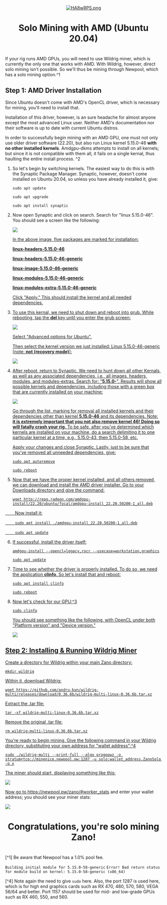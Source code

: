 <div align=center>
<a href="https://freeimage.host/"><img src="https://iili.io/HA8wRPS.png" alt="HA8wRPS.png" border="0" /></a>
<h1>Solo Mining with AMD (Ubuntu 20.04)<h1>
</div>

If your rig runs AMD GPUs, you will need to use Wildrig miner, which is currently the only one that works with AMD. With Wildrig, however, direct solo mining isn't possible. So we'll thus be mining through Newpool, which has a solo mining option.^1 

## Step 1: AMD Driver Installation

Since Ubuntu doesn't come with AMD's OpenCL driver, which is necessary for mining, you'll need to install that. 

Installation of this driver, however, is an sure headache for almost anyone except the most advanced Linux user. Neither AMD's documentation nor their software is up to date with current Ubuntu distros.

In order to successfully begin mining with an AMD GPU, one must not only use older driver software (22.20), but also run Linux kernel 5.15.0-46 ****with no other installed kernels****. Amdgpu-dkms attempts to install on all kernels; but since it is not compatible with them all, it fails on a single kernal, thus haulting the entire install process. ^2

1. So let's begin by switching kernels. The easiest way to do this is with the Synaptic Package Manager. Synaptic, however, doesn't come installed on Ubuntu 20.04, so unless you have already installed it, give:
   
   `sudo apt update`
   
   `sudo apt upgrade`
   
   `sudo apt install synaptic`

2. Now open Synaptic and click on search. Search for "linux 5.15.0-46". You should see a screen like the following:
   
   <div>
   <img src="images/amd-kernel_selection.png">
   </div>
   
   <div>
   <a href="https://github.com/Eumaios1212/Zano-Solo-Mining-Guide/blob/add-res/images/amd-kernel_selection.png"a>
   </div>
   
   In the above image, five packages are marked for installation:
   
   ****linux-headers-5.15.0-46****
   
   ****linux-headers-5.15.0-46-generic****
   
   ****linux-image-5.15.0-46-generic****
   
   ****linux-modules-5.15.0-46-generic****
   
   ****linux-modules-extra-5.15.0-46-generic****
   
   Click "Apply." This should install the kernel and all needed dependencies.

3. To use this kernal, we need to shut down and reboot into grub. While rebooting, tap the ****del**** key until you enter the grub screen:
   
   <div>
   <img src="images/amd-grub1.jpg">
   </div>
   
   <div>
   
   <div>
   
   
   
   </div>
   
   Select "Advanced options for Ubuntu".
   
   Then select the kernel version we just installed: Linux 5.15.0-46-generic [note: ****not (recovery mode)****]:
   
   <div>
   <img src="images/amd-grub2.jpg">
   </div>

4. After reboot, return to Synaptic. We need to hunt down all other Kernals, as well as any associated dependencies, i.e., all images, headers, modules, and modules-extras. Search for: "****5.15.0-****". Results will show all possible kernels and dependencies, including those with a green box that are currently installed on your machine:
   
   <div>
   <img src="images/amd-kernel_removal.png">
   </div>
   
   Go through the list, marking for removal all installed kernels and their dependencies other than kernel ****5.15.0-46**** and its dependencies. Note: ****it is extremely important that you not also remove kernel 46! Doing so will fatally crash your rig.**** To be safe, after you've determined which kernels are installed on your machine, do a search delimiting it to one particular kernel at a time, e.g., 5.15.0-43, then 5.15.0-58, etc.
   
   Apply your changes and close Synaptic. Lastly, just to be sure that you've removed all unneeded dependencies, give:
   
   `sudo apt autoremove`
   
   `sudo reboot`

5. Now that we have the proper kernel installed, and all others removed, we can download and install the AMD driver installer. Go to your Downloads directory and give the command:
   
   ```
   wget http://repo.radeon.com/amdgpu-install/22.20/ubuntu/focal/amdgpu-install_22.20.50200-1_all.deb
   ```

        Now install it:

        `sudo apt install ./amdgpu-install_22.20.50200-1_all.deb`

        `sudo apt update`

6. If successful, install the driver itself:
   
   `amdgpu-install --opencl=legacy,rocr --usecase=workstation,graphics`
   
   `sudo apt update`

7. Time to see whether the driver is properly installed. To do so, we need the application ****clinfo****. So let's install that and reboot:
   
   `sudo apt install clinfo`
   
   `sudo reboot`

8. Now let's check for our GPU:^3
   
   `sudo clinfo`
   
   You should see something like the following, with OpenCL under both "Platform version" and "Device version."
   
   <div>
   <img src="images/amd-clinfo.png">
   </div>

## Step 2: Installing & Running Wildrig Miner

Create a directory for Wildrig within your main Zano directory:

`mkdir wildrig`

Within it, download Wildrig:

```
wget https://github.com/andru-kun/wildrig-multi/releases/download/0.36.6b/wildrig-multi-linux-0.36.6b.tar.xz
```

Extract the .tar file:

```
tar -xf wildrig-multi-linux-0.36.6b.tar.xz
```

Remove the original .tar file:

```
rm wildrig-multi-linux-0.36.6b.tar.xz
```

You're ready to begin mining. Give the following command in your Wildrig directory, substituting your own address for "wallet address":^4

```
sudo ./wildrig-multi --print-full --algo progpowz -o stratum+tcp://minenice.newpool.pw:1287 -u solo:wallet_address.ZanoSolo -p x
```

The miner should start, displaying something like this:

<div>
<img src="images/amd-wildrig_running.png">
</div>

Now go to https://newpool.pw/zano/#worker_stats and enter your wallet address; you should see your miner stats:

<div>
<img src="images/amd-newpool_solo_mining.png">
</div>

<div>
<div align=center>
<h1>Congratulations, you're solo mining Zano!<h1>
</div>

[^1] Be aware that Newpool has a 1.0% pool fee.

[^2]: In testing out various kernels, I found that 46 worked on bare metal, but I could not replicate that success in a VM. The VM required kernel 43. You may have to play around with various kernels. If 46 doesn't work for you, try 43. YOu will know you need to switch kernel, if your installation fails with the following error:

`Building initial module for 5.15.0-58-generic` `Error! Bad return status for module build on kernel: 5.15.0-58-generic (x86_64)`

[^3]: If you don't include `sudo` in this command, it's likely that your GPU will not be displayed under devices.

[^4] Note again the need to give `sudo` here. Also, the port 1287 is used here, which is for high end graphics cards such as RX 470, 480, 570, 580, VEGA 56/64 and better. Port 1157 should be used for mid- and low-grade GPUs such as RX 460, 550, and 560.
